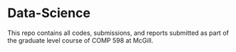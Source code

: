 # Data-Science

This repo contains all codes, submissions, and reports submitted as part of the graduate level course of COMP 598 at McGill.
